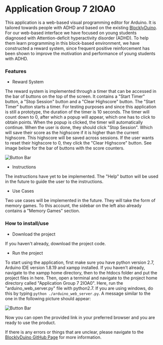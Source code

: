 
# Application Group 7 2IOA0

This application is a web-based visual programming editor for Arduino. It is tailored towards people with ADHD and based on the existing [BlocklyDuino](https://github.com/BlocklyDuino/BlocklyDuino).
For our web-based interface we have focused on young students diagnosed with Attention-deficit hyperactivity disorder (ADHD). To help them learn programming in this block-based environment, we have constructed a reward system, since frequent positive reinforcement has been shown to improve the motivation and performance of young students with ADHD.

### Features

* Reward System

The reward system is implemented through a timer that can be accessed in the bar of buttons on the top of the screen. It contains a "Start Timer" button, a "Stop Session" button and a "Clear Highscore" button. The "Start Timer" button starts a timer. For testing purposes and since this application is still a prototype, the duration of the timer is 10 seconds. The timer will count down to 0, after which a popup will appear, which one has to click to obtain points. When the popup is clicked, the timer will automatically continue. When the user is done, they should click "Stop Session". Which will save their score as the highscore if it is higher than the current highscore. This highscore will be saved across sessions. If the user wants to reset their highscore to 0, they click the "Clear Highscore" button. See image below for the bar of buttons with the score counters.

![Button Bar](https://i.ibb.co/Ln4w52m/Screenshot-2024-05-24-092221.png "Button Bar")

* Instructions

The instructions have yet to be implemented. The "Help" button will be used in the future to guide the user to the instructions.

* Use Cases

Two use cases will be implemented in the future. They will take the form of memory games. To this account, the sidebar on the left also already contains a "Memory Games" section.

### How to install/use

* Download the project

If you haven't already, download the project code.

* Run the project

To start using the application, first make sure you have python version 2.7, Arduino IDE version 1.8.19 and xampp installed. If you haven't already, navigate to the xampp home directory, then to the htdocs folder and put the project files in here. Then, open a terminal and navigate to the project home directory called "Application Group 7 2IOA0". Here, run the "arduino_web_server.py" file with python2.7. If you are using windows, do this by typing `python ./arduino_web_server.py`. A message similar to the one in the following picture should appear:

![Button Bar](https://i.ibb.co/VVg5tQG/Screenshot-2024-05-24-093650.png "Button Bar")

Now you can open the provided link in your preferred browser and you are ready to use the product.

If there is any errors or things that are unclear, please navigate to the [BlocklyDuino GitHub Page](https://github.com/BlocklyDuino/BlocklyDuino) for more information.